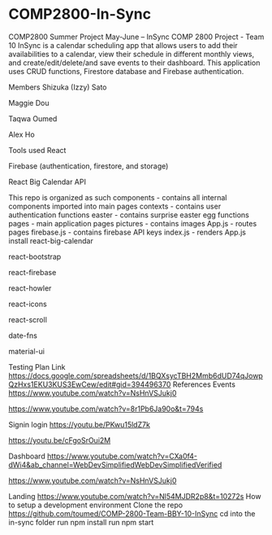 # COMP2800-In-Sync
COMP2800 Summer Project May-June – InSync
COMP 2800 Project - Team 10
InSync is a calendar scheduling app that allows users to add their availabilities to a calendar, view their schedule in different monthly views, and create/edit/delete/and save events to their dashboard. This application uses CRUD functions, Firestore database and Firebase authentication.

Members
Shizuka (Izzy) Sato

Maggie Dou

Taqwa Oumed

Alex Ho

Tools used
React

Firebase (authentication, firestore, and storage)

React Big Calendar API

This repo is organized as such
components - contains all internal components imported into main pages
contexts - contains user authentication functions
easter - contains surprise easter egg functions
pages - main application pages
pictures - contains images
App.js - routes pages
firebase.js - contains firebase API keys
index.js - renders App.js
install
react-big-calendar

react-bootstrap

react-firebase

react-howler

react-icons

react-scroll

date-fns

material-ui

Testing Plan Link
https://docs.google.com/spreadsheets/d/1BQXsycTBH2Mmb6dUD74qJowpQzHxs1EKU3KUS3EwCew/edit#gid=394496370
References
Events
https://www.youtube.com/watch?v=NsHnVSJukj0

https://www.youtube.com/watch?v=8r1Pb6Ja90o&t=794s

Signin login
https://youtu.be/PKwu15ldZ7k

https://youtu.be/cFgoSrOui2M

Dashboard
https://www.youtube.com/watch?v=CXa0f4-dWi4&ab_channel=WebDevSimplifiedWebDevSimplifiedVerified

https://www.youtube.com/watch?v=NsHnVSJukj0

Landing
https://www.youtube.com/watch?v=Nl54MJDR2p8&t=10272s
How to setup a development environment
Clone the repo https://github.com/toumed/COMP-2800-Team-BBY-10-InSync
cd into the in-sync folder
run npm install
run npm start
